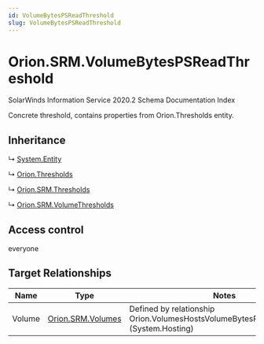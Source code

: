 ```yaml
---
id: VolumeBytesPSReadThreshold
slug: VolumeBytesPSReadThreshold
---
```


# Orion.SRM.VolumeBytesPSReadThreshold

SolarWinds Information Service 2020.2 Schema Documentation Index

Concrete threshold, contains properties from Orion.Thresholds entity.

## Inheritance

↳ [System.Entity](./../System/Entity)

↳ [Orion.Thresholds](./../Orion/Thresholds)

↳ [Orion.SRM.Thresholds](./../Orion.SRM/Thresholds)

↳ [Orion.SRM.VolumeThresholds](./../Orion.SRM/VolumeThresholds)

## Access control

everyone

## Target Relationships

| Name | Type | Notes |
| ------ | ------ | ------ |
| Volume | [Orion.SRM.Volumes](./../Orion.SRM/Volumes) | Defined by relationship Orion.VolumesHostsVolumeBytesPSReadThreshold (System.Hosting) |

